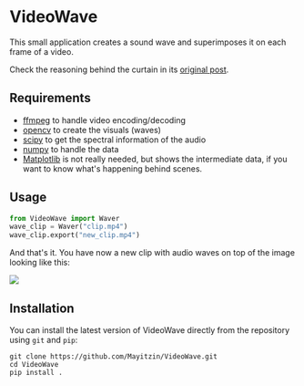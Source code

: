 # VideoWave

This small application creates a sound wave and superimposes it on each frame of a video.

Check the reasoning behind the curtain in its [original post](https://mariogc.com/post/videowave/).

## Requirements

- [ffmpeg](https://ffmpeg.org/) to handle video encoding/decoding
- [opencv](https://pypi.org/project/opencv-python/) to create the visuals (waves)
- [scipy](https://www.scipy.org/) to get the spectral information of the audio
- [numpy](https://numpy.org/) to handle the data
- [Matplotlib](https://matplotlib.org/) is not really needed, but shows the intermediate data, if you want to know what's happening behind scenes.

## Usage

```python
from VideoWave import Waver
wave_clip = Waver("clip.mp4")
wave_clip.export("new_clip.mp4")
```

And that's it. You have now a new clip with audio waves on top of the image looking like this:

![](videowaved.gif)

## Installation

You can install the latest version of VideoWave directly from the repository using `git` and `pip`:

```
git clone https://github.com/Mayitzin/VideoWave.git
cd VideoWave
pip install .
```

